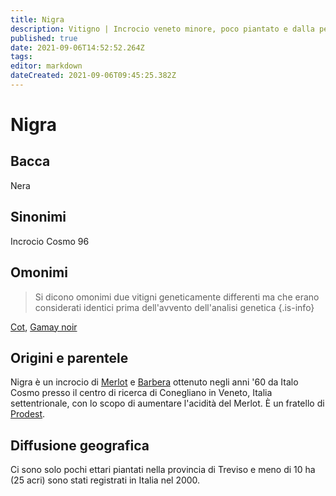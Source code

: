 ```yaml
---
title: Nigra
description: Vitigno | Incrocio veneto minore, poco piantato e dalla pelle scura.
published: true
date: 2021-09-06T14:52:52.264Z
tags: 
editor: markdown
dateCreated: 2021-09-06T09:45:25.382Z
---
```


# Nigra

## Bacca
Nera
## Sinonimi
Incrocio Cosmo 96

## Omonimi
> Si dicono omonimi due vitigni geneticamente differenti ma che erano considerati identici prima dell'avvento dell'analisi genetica
{.is-info}

[Cot](/vitigni/cot), [Gamay noir](/vitigni/gamay-noir)

## Origini e parentele
Nigra è un incrocio di [Merlot](/vitigni/merlot) e [Barbera](/vitigni/barbera) ottenuto negli anni '60 da Italo Cosmo presso il centro di ricerca di Conegliano in Veneto, Italia settentrionale, con lo scopo di aumentare l'acidità del Merlot. È un fratello di [Prodest](/vitigni/prodest).

## Diffusione geografica
Ci sono solo pochi ettari piantati nella provincia di Treviso e meno di 10 ha (25 acri) sono stati registrati in Italia nel 2000.